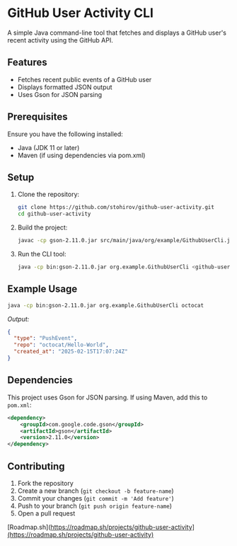 # GitHub User Activity CLI

A simple Java command-line tool that fetches and displays a GitHub user's recent activity using the GitHub API.

## Features

- Fetches recent public events of a GitHub user
- Displays formatted JSON output
- Uses Gson for JSON parsing

## Prerequisites

Ensure you have the following installed:

- Java (JDK 11 or later)
- Maven (if using dependencies via pom.xml)

## Setup

1. Clone the repository:
   ```sh
   git clone https://github.com/stohirov/github-user-activity.git
   cd github-user-activity
   ```
2. Build the project:
   ```sh
   javac -cp gson-2.11.0.jar src/main/java/org/example/GithubUserCli.java -d bin
   ```
3. Run the CLI tool:
   ```sh
   java -cp bin:gson-2.11.0.jar org.example.GithubUserCli <github-username>
   ```

## Example Usage

```sh
java -cp bin:gson-2.11.0.jar org.example.GithubUserCli octocat
```

*Output:*

```json
{
  "type": "PushEvent",
  "repo": "octocat/Hello-World",
  "created_at": "2025-02-15T17:07:24Z"
}
```

## Dependencies

This project uses Gson for JSON parsing. If using Maven, add this to `pom.xml`:

```xml
<dependency>
    <groupId>com.google.code.gson</groupId>
    <artifactId>gson</artifactId>
    <version>2.11.0</version>
</dependency>
```

## Contributing

1. Fork the repository
2. Create a new branch (`git checkout -b feature-name`)
3. Commit your changes (`git commit -m 'Add feature'`)
4. Push to your branch (`git push origin feature-name`)
5. Open a pull request

[Roadmap.sh](https://roadmap.sh/projects/github-user-activity](https://roadmap.sh/projects/github-user-activity)
